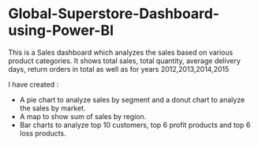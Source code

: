 # Global-Superstore-Dashboard-using-Power-BI

  This is a Sales dashboard which analyzes the sales based on various product categories.
  It shows total sales, total quantity, average delivery days, return orders in total as well as for years 2012,2013,2014,2015
  
  I have created :
  - A pie chart to analyze sales by segment and a donut chart to analyze the sales by market.
  - A map to show sum of sales by region.
  - Bar charts to analyze top 10 customers, top 6 profit products and top 6 loss products.
